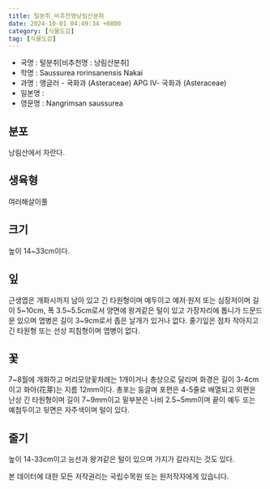 ```yaml
---
title: 털분취_비추천명낭림산분취
date: 2024-10-01 04:49:34 +0800
category: [식물도감]
tag: [식물도감]
---
```




- 국명 : 털분취[비추천명 : 낭림산분취]
- 학명 : Saussurea rorinsanensis Nakai
- 과명 : 앵글러 - 국화과 (Asteraceae) APG Ⅳ- 국화과 (Asteraceae)
- 일본명 : 
- 영문명 : Nangrimsan saussurea


## 분포
낭림산에서 자란다.
## 생육형
여러해살이풀
## 크기
높이 14~33cm이다.
## 잎
근생엽은 개화시까지 남아 있고 긴 타원형이며 예두이고 예저·원저 또는 심장저이며 길이 5~10cm, 폭 3.5~5.5cm로서 양면에 왕겨같은 털이 있고 가장자리에 톱니가 드문드문 있으며 엽병은 길이 3~9cm로서 좁은 날개가 있거나 없다. 줄기잎은 점차 작아지고 긴 타원형 또는 선상 피침형이며 엽병이 없다.
## 꽃
7~8월에 개화하고 머리모양꽃차례는 1개이거나 총상으로 달리며 화경은 길이 3-4cm이고 화아(花芽)는 지름 12mm이다. 총포는 둥글며 포편은 4-5줄로 배열되고 외편은 난상 긴 타원형이며 길이 7~9mm이고 밑부분은 나비 2.5~5mm이며 끝이 예두 또는 예첨두이고 뒷면은 자주색이며 털이 있다.
## 줄기
높이 14-33cm이고 능선과 왕겨같은 털이 있으며 가지가 갈라지는 것도 있다.






본 데이터에 대한 모든 저작권리는 국립수목원 또는 원저작자에게 있습니다.
